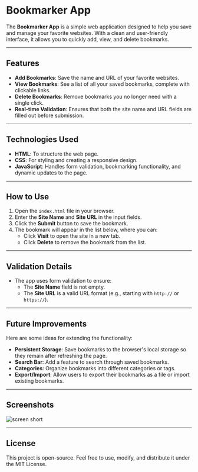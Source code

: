 # Bookmarker App

The **Bookmarker App** is a simple web application designed to help you save and manage your favorite websites. With a clean and user-friendly interface, it allows you to quickly add, view, and delete bookmarks.

---

## Features

- **Add Bookmarks**: Save the name and URL of your favorite websites.
- **View Bookmarks**: See a list of all your saved bookmarks, complete with clickable links.
- **Delete Bookmarks**: Remove bookmarks you no longer need with a single click.
- **Real-time Validation**: Ensures that both the site name and URL fields are filled out before submission.

---

## Technologies Used

- **HTML**: To structure the web page.
- **CSS**: For styling and creating a responsive design.
- **JavaScript**: Handles form validation, bookmarking functionality, and dynamic updates to the page.

---

## How to Use

1. Open the `index.html` file in your browser.
2. Enter the **Site Name** and **Site URL** in the input fields.
3. Click the **Submit** button to save the bookmark.
4. The bookmark will appear in the list below, where you can:
   - Click **Visit** to open the site in a new tab.
   - Click **Delete** to remove the bookmark from the list.

---

## Validation Details

- The app uses form validation to ensure:
  - The **Site Name** field is not empty.
  - The **Site URL** is a valid URL format (e.g., starting with `http://` or `https://`).

---

## Future Improvements

Here are some ideas for extending the functionality:
- **Persistent Storage**: Save bookmarks to the browser's local storage so they remain after refreshing the page.
- **Search Bar**: Add a feature to search through saved bookmarks.
- **Categories**: Organize bookmarks into different categories or tags.
- **Export/Import**: Allow users to export their bookmarks as a file or import existing bookmarks.

---

## Screenshots

![screen short](https://i.postimg.cc/C58Fwj9m/Screenshot-2024-11-25-102057.png)

---

## License

This project is open-source. Feel free to use, modify, and distribute it under the MIT License.

